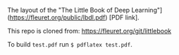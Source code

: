The layout of the "The Little Book of Deep Learning"](https://fleuret.org/public/lbdl.pdf) [PDF link].

This repo is cloned from: <https://fleuret.org/git/littlebook>

To build `test.pdf` run `$ pdflatex test.pdf`.


